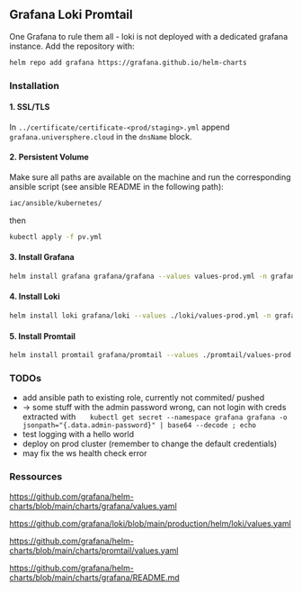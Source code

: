 ## Grafana Loki Promtail
One Grafana to rule them all - loki is not deployed with a dedicated grafana instance.
Add the repository with:
```bash
helm repo add grafana https://grafana.github.io/helm-charts
```
### Installation
#### 1. SSL/TLS
In `../certificate/certificate-<prod/staging>.yml` append `grafana.universphere.cloud` in the `dnsName` block.

#### 2. Persistent Volume
Make sure all paths are available on the machine and run the corresponding ansible script (see ansible README in the following path):
```bash
iac/ansible/kubernetes/
```

then

```bash
kubectl apply -f pv.yml
```
#### 3. Install Grafana

```bash
helm install grafana grafana/grafana --values values-prod.yml -n grafana
```

#### 4. Install Loki
```bash
helm install loki grafana/loki --values ./loki/values-prod.yml -n grafana
```
#### 5. Install Promtail
```bash
helm install promtail grafana/promtail --values ./promtail/values-prod.yml -n grafana
```

### TODOs
* add ansible path to existing role, currently not commited/ pushed
* -> some stuff with the admin password wrong, can not login with creds extracted with `   kubectl get secret --namespace grafana grafana -o jsonpath="{.data.admin-password}" | base64 --decode ; echo`
* test logging with a hello world
* deploy on prod cluster (remember to change the default credentials)
* may fix the ws health check error 

### Ressources
https://github.com/grafana/helm-charts/blob/main/charts/grafana/values.yaml

https://github.com/grafana/loki/blob/main/production/helm/loki/values.yaml

https://github.com/grafana/helm-charts/blob/main/charts/promtail/values.yaml

https://github.com/grafana/helm-charts/blob/main/charts/grafana/README.md